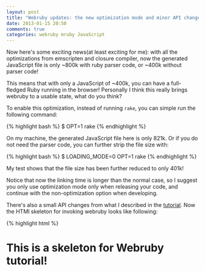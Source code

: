 ```yaml
---
layout: post
title: "Webruby updates: the new optimization mode and minor API changes"
date: 2013-01-15 20:50
comments: true
categories: webruby mruby JavaScript
---
```

Now here's some exciting news(at least exciting for me): with all the optimizations from emscripten and closure compiler, now the generated JavaScript file is only ~800k with ruby parser code, or ~400k without parser code!

This means that with only a JavaScript of ~400k, you can have a full-fledged Ruby running in the browser! Personally I think this really brings webruby to a usable state, what do you think?

To enable this optimization, instead of running `rake`, you can simple run the following command:

{% highlight bash %}
$ OPT=1 rake
{% endhighlight %}

On my machine, the generated JavaScript file here is only 821k. Or if you do not need the parser code, you can further strip the file size with:

{% highlight bash %}
$ LOADING_MODE=0 OPT=1 rake
{% endhighlight %}

My test shows that the file size has been further reduced to only 401k!

Notice that now the linking time is longer than the normal case, so I suggest you only use optimization mode only when releasing your code, and continue with the non-optimization option when developing.

There's also a small API changes from what I described in the [tutorial](/2013/01/09/webruby-1-2-3-tutorial). Now the HTMl skeleton for invoking webruby looks like following:

{% highlight html %}
<!DOCTYPE html>
<html>
  <head>
    <title>Webruby tutorial</title>
    <script src="http://cdnjs.cloudflare.com/ajax/libs/jquery/1.8.3/jquery.min.js"></script>
    <script src="mruby.js"></script>
  </head>
  <body>
    <h1>This is a skeleton for Webruby tutorial!</h1>
    <div id="container"></div>
    <script>
      $(document).ready(function() {
        var src = "MrubyJs.get_root_object.call('$', '#container')" +
          ".call('append', '<p>This is inserted in Webruby using " +
          "run_source()!</p>')";

        var w = WEBRUBY();

        /* Runs embedded source code in mruby.js file. */
        w.run();

        /* Parses and executes Ruby source code on the fly. */
        w.run_source(src);

        /* Closes this webruby instance and frees all resources,
         * this may be optional, but it will help reduce memory
         * usage if you have multiple webruby instances in your
         * page.
         */
        w.close();
      });
    </script>
  </body>
</html>
{% endhighlight %}

Now `WEBRUBY` serves as a function instead of an object. With each run of `WEBRUBY()`, you can have a separate webruby instance for running Ruby code. The mruby state, `mrb`, is now encapsulated in the returned object of `WEBRUBY()`. You do not need to specify it manually now.

Personally, I think this new API is a little simpler. However, if you have other opinions, please feel free to leave a comment here:)
